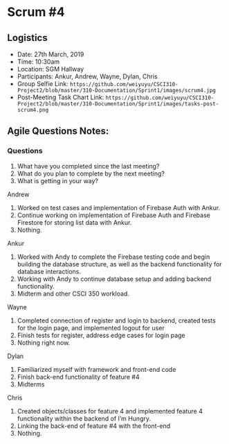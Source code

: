 # Scrum #4

## Logistics
- Date: 27th March, 2019
- Time: 10:30am
- Location: SGM Hallway
- Participants: Ankur, Andrew, Wayne, Dylan, Chris
- Group Selfie Link: `https://github.com/weiyuyu/CSCI310-Project2/blob/master/310-Documentation/Sprint1/images/scrum4.jpg`
- Post-Meeting Task Chart Link: `https://github.com/weiyuyu/CSCI310-Project2/blob/master/310-Documentation/Sprint1/images/tasks-post-scrum4.png`

## Agile Questions Notes:

### Questions
1. What have you completed since the last meeting?
2. What do you plan to complete by the next meeting?
3. What is getting in your way?

 
Andrew
1. Worked on test cases and implementation of Firebase Auth with Ankur.
2. Continue working on implementation of Firebase Auth and Firebase Firestore for storing list data with Ankur.
3. Nothing.

Ankur
1. Worked with Andy to complete the Firebase testing code and begin building the database structure, as well as the backend functionality for database interactions.
2. Working with Andy to continue database setup and adding backend functionality.
3. Midterm and other CSCI 350 workload.

Wayne
1. Completed connection of register and login to backend, created tests for the login page, and implemented logout for user
2. Finish tests for register, address edge cases for login page
3. Nothing right now.

Dylan
1. Familiarized myself with framework and front-end code
2. Finish back-end functionality of feature #4
3. Midterms

Chris
1. Created objects/classes for feature 4 and implemented feature 4 functionality within the backend of I’m Hungry. 
2. Linking the back-end of feature #4 with the front-end
3. Nothing.
